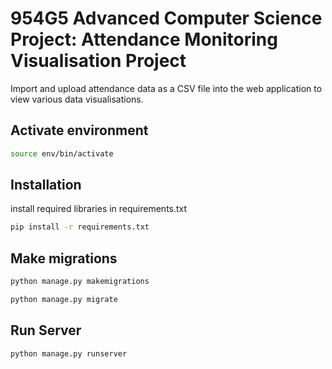 # 954G5 Advanced Computer Science Project: Attendance Monitoring Visualisation Project

Import and upload attendance data as a CSV file into the web application to view various data visualisations.

## Activate environment

```bash
source env/bin/activate
```

## Installation

install required libraries in requirements.txt

```bash
pip install -r requirements.txt
```

## Make migrations

```bash
python manage.py makemigrations

python manage.py migrate
```

## Run Server

```bash
python manage.py runserver
```
